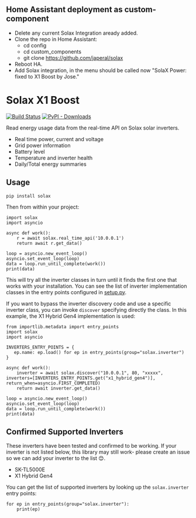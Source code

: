 ## Home Assistant deployment as custom-component
- Delete any current Solax Integration aready added.
- Clone the repo in Home Assistant: 
    * cd config
    * cd custom_components
    * git clone https://github.com/japeral/solax
- Reboot HA.
- Add Solax integration, in the menu should be called now "SolaX Power: fixed to X1 Boost by Jose."

# Solax X1 Boost

[![Build Status](https://github.com/squishykid/solax/workflows/tests/badge.svg)](https://github.com/squishykid/solax/actions)
[![PyPI - Downloads](https://img.shields.io/pypi/dm/solax.svg)](https://pypi.org/project/solax)

Read energy usage data from the real-time API on Solax solar inverters.

* Real time power, current and voltage
* Grid power information
* Battery level
* Temperature and inverter health
* Daily/Total energy summaries

## Usage

`pip install solax`

Then from within your project:

```
import solax
import asyncio

async def work():
    r = await solax.real_time_api('10.0.0.1')
    return await r.get_data()

loop = asyncio.new_event_loop()
asyncio.set_event_loop(loop)
data = loop.run_until_complete(work())
print(data)
```

This will try all the inverter classes in turn until it finds the first one that works with your installation. You can see the list of inverter implementation classes in the entry points configured in [setup.py](setup.py).

If you want to bypass the inverter discovery code and use a specific inverter class, you can invoke `discover` specifying directly the class. In this example, the X1 Hybrid Gen4 implementation is used:

```
from importlib.metadata import entry_points
import solax
import asyncio

INVERTERS_ENTRY_POINTS = {
   ep.name: ep.load() for ep in entry_points(group="solax.inverter")
}

async def work():
    inverter = await solax.discover("10.0.0.1", 80, "xxxxx", inverters=[INVERTERS_ENTRY_POINTS.get("x1_hybrid_gen4")], return_when=asyncio.FIRST_COMPLETED)
    return await inverter.get_data()

loop = asyncio.new_event_loop()
asyncio.set_event_loop(loop)
data = loop.run_until_complete(work())
print(data)
```

## Confirmed Supported Inverters

These inverters have been tested and confirmed to be working. If your inverter is not listed below, this library may still work- please create an issue so we can add your inverter to the list 😊.

* SK-TL5000E
* X1 Hybrid Gen4

You can get the list of supported inverters by looking up the `solax.inverter` entry points:

```
for ep in entry_points(group="solax.inverter"):
    print(ep)
```

